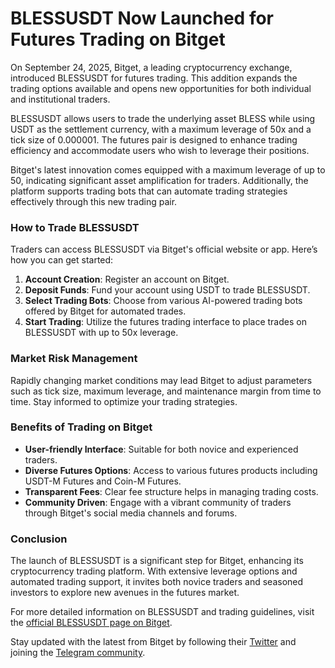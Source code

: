 # BLESSUSDT Now Launched for Futures Trading on Bitget

On September 24, 2025, Bitget, a leading cryptocurrency exchange, introduced BLESSUSDT for futures trading. This addition expands the trading options available and opens new opportunities for both individual and institutional traders.

BLESSUSDT allows users to trade the underlying asset BLESS while using USDT as the settlement currency, with a maximum leverage of 50x and a tick size of 0.000001. The futures pair is designed to enhance trading efficiency and accommodate users who wish to leverage their positions.

Bitget's latest innovation comes equipped with a maximum leverage of up to 50, indicating significant asset amplification for traders. Additionally, the platform supports trading bots that can automate trading strategies effectively through this new trading pair.

### How to Trade BLESSUSDT
Traders can access BLESSUSDT via Bitget's official website or app. Here’s how you can get started:
1. **Account Creation**: Register an account on Bitget.
2. **Deposit Funds**: Fund your account using USDT to trade BLESSUSDT.
3. **Select Trading Bots**: Choose from various AI-powered trading bots offered by Bitget for automated trades.
4. **Start Trading**: Utilize the futures trading interface to place trades on BLESSUSDT with up to 50x leverage.

### Market Risk Management
Rapidly changing market conditions may lead Bitget to adjust parameters such as tick size, maximum leverage, and maintenance margin from time to time. Stay informed to optimize your trading strategies.

### Benefits of Trading on Bitget
- **User-friendly Interface**: Suitable for both novice and experienced traders.
- **Diverse Futures Options**: Access to various futures products including USDT-M Futures and Coin-M Futures.
- **Transparent Fees**: Clear fee structure helps in managing trading costs.
- **Community Driven**: Engage with a vibrant community of traders through Bitget's social media channels and forums.

### Conclusion
The launch of BLESSUSDT is a significant step for Bitget, enhancing its cryptocurrency trading platform. With extensive leverage options and automated trading support, it invites both novice traders and seasoned investors to explore new avenues in the futures market.

For more detailed information on BLESSUSDT and trading guidelines, visit the [official BLESSUSDT page on Bitget](https://www.bitget.com/futures/usdt/BLESSUSDT).

Stay updated with the latest from Bitget by following their [Twitter](https://twitter.com/bitgetglobal) and joining the [Telegram community](https://t.me/BitgetENOfficial).